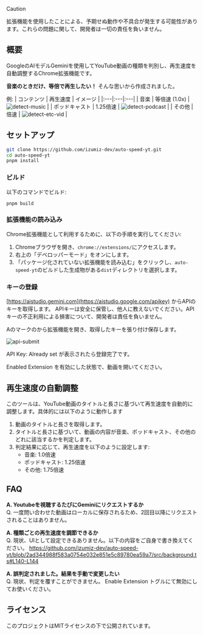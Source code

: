 > [!CAUTION]
> 拡張機能を使用したことによる、予期せぬ動作や不具合が発生する可能性があります。これらの問題に関して、開発者は一切の責任を負いません。

## 概要

GoogleのAIモデルGeminiを使用してYouTube動画の種類を判別し、再生速度を自動調整するChrome拡張機能です。

**音楽のときだけ、等倍で再生したい！** そんな思いから作成されました。

例:
| コンテンツ | 再生速度 | イメージ |
|:---|:---|:---|
| 音楽 | 等倍速 (1.0x) | ![detect-music](https://github.com/user-attachments/assets/2c678050-edd6-447d-8547-1291c4914017) |
| ポッドキャスト | 1.25倍速 | ![detect-podcast](https://github.com/user-attachments/assets/d4901276-f080-411a-9583-2d2278ab1485) |
| その他 | 倍速 | ![detect-etc-vid](https://github.com/user-attachments/assets/9f499363-3a03-4455-84ad-57b689b2a50c) |



## セットアップ

```bash
git clone https://github.com/izumiz-dev/auto-speed-yt.git
cd auto-speed-yt
pnpm install
```

### ビルド

以下のコマンドでビルド:

```
pnpm build
```

### 拡張機能の読み込み

Chrome拡張機能として利用するために、以下の手順を実行してください:

1. Chromeブラウザを開き、`chrome://extensions/`にアクセスします。
2. 右上の「デベロッパーモード」をオンにします。
3. 「パッケージ化されていない拡張機能を読み込む」をクリックし、`auto-speed-yt`のビルドした生成物がある`dist`ディレクトリを選択します。

### キーの登録

[https://aistudio.gemini.com](https://aistudio.google.com/apikey) からAPIのキーを取得します。
APIキーは安全に保管し、他人に教えないでください。APIキーの不正利用による損害について、開発者は責任を負いません。

Aのマークのから拡張機能を開き、取得したキーを張り付け保存します。

![api-submit](https://github.com/user-attachments/assets/a6d2b6fc-0b1c-4e9e-8da7-8a855baa0369)

API Key: Already set が表示されたら登録完了です。

Enabled Extension を有効にした状態で、動画を開いてください。

## 再生速度の自動調整

このツールは、YouTube動画のタイトルと長さに基づいて再生速度を自動的に調整します。具体的には以下のように動作します

1. 動画のタイトルと長さを取得します。
2. タイトルと長さに基づいて、動画の内容が音楽、ポッドキャスト、その他のどれに該当するかを判定します。
3. 判定結果に応じて、再生速度を以下のように設定します:
   - 音楽: 1.0倍速
   - ポッドキャスト: 1.25倍速
   - その他: 1.75倍速

## FAQ

**A. Youtubeを視聴するたびにGeminiにリクエストするか<br>**
Q. 一度問い合わせた動画はローカルに保存されるため、2回目以降にリクエストされることはありません。

**A. 種類ごとの再生速度を調節できるか<br>**
Q. 現状、UIとして設定できるありません。以下の内容をご自身で書き換えてください。
https://github.com/izumiz-dev/auto-speed-yt/blob/2ad344988f583a0754e032e851e5c89780ea59a7/src/background.ts#L140-L144

**A. 誤判定されました。結果を手動で変更したい<br>**
Q. 現状、判定を覆すことができません。 Enable Extension トグルにて無効にしてお使いください。

## ライセンス
このプロジェクトはMITライセンスの下で公開されています。
